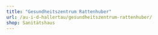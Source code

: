 ```yaml
---
title: "Gesundheitszentrum Rattenhuber"
url: /au-i-d-hallertau/gesundheitszentrum-rattenhuber/
shop: Sanitätshaus
---
```

